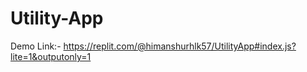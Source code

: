 # Utility-App

Demo Link:- https://replit.com/@himanshurhlk57/UtilityApp#index.js?lite=1&outputonly=1
